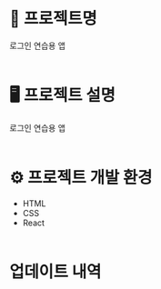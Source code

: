# 📝 프로젝트명
로그인 연습용 앱
<br><br>

# 🖥️ 프로젝트 설명
로그인 연습용 앱
<br><br>

# ⚙️ 프로젝트 개발 환경
* HTML
* CSS
* React
<br><br>

# 업데이트 내역
